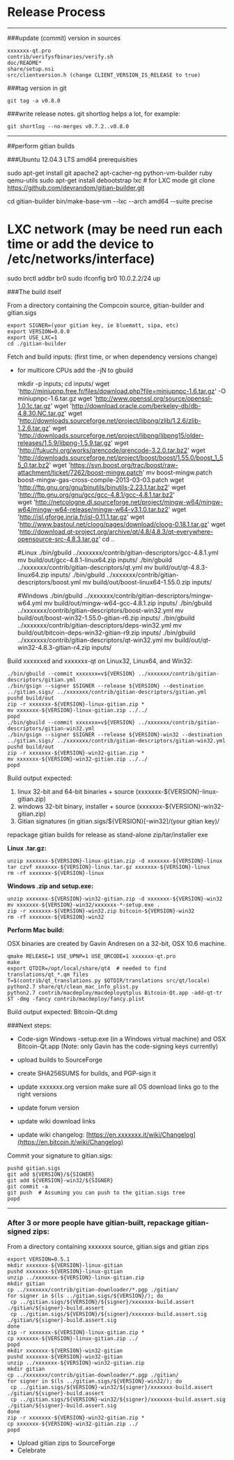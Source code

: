Release Process
====================

* * *

###update (commit) version in sources


	xxxxxxx-qt.pro
	contrib/verifysfbinaries/verify.sh
	doc/README*
	share/setup.nsi
	src/clientversion.h (change CLIENT_VERSION_IS_RELEASE to true)

###tag version in git

	git tag -a v0.8.0

###write release notes. git shortlog helps a lot, for example:

	git shortlog --no-merges v0.7.2..v0.8.0

* * *

##perform gitian builds

###Ubuntu 12.04.3 LTS amd64 prerequisities

   sudo apt-get install git apache2 apt-cacher-ng python-vm-builder ruby qemu-utils
   sudo apt-get install debootstrap lxc # for LXC mode
   git clone https://github.com/devrandom/gitian-builder.git

   cd gitian-builder
   bin/make-base-vm --lxc --arch amd64 --suite precise

   # LXC network (may be need run each time or add the device to /etc/networks/interface)
   sudo brctl addbr br0
   sudo ifconfig br0 10.0.2.2/24 up

###The build itself

 From a directory containing the Compcoin source, gitian-builder and gitian.sigs
  
	export SIGNER=(your gitian key, ie bluematt, sipa, etc)
	export VERSION=0.0.0
	export USE_LXC=1
	cd ./gitian-builder

 Fetch and build inputs: (first time, or when dependency versions change)

 * for multicore CPUs add the -jN to gbuild

	mkdir -p inputs; cd inputs/
	wget 'http://miniupnp.free.fr/files/download.php?file=miniupnpc-1.6.tar.gz' -O miniupnpc-1.6.tar.gz
	wget 'http://www.openssl.org/source/openssl-1.0.1c.tar.gz'
	wget 'http://download.oracle.com/berkeley-db/db-4.8.30.NC.tar.gz'
	wget 'http://downloads.sourceforge.net/project/libpng/zlib/1.2.6/zlib-1.2.6.tar.gz'
        wget 'http://downloads.sourceforge.net/project/libpng/libpng15/older-releases/1.5.9/libpng-1.5.9.tar.gz'
	wget 'http://fukuchi.org/works/qrencode/qrencode-3.2.0.tar.bz2'
	wget 'http://downloads.sourceforge.net/project/boost/boost/1.55.0/boost_1_55_0.tar.bz2'
	wget 'https://svn.boost.org/trac/boost/raw-attachment/ticket/7262/boost-mingw.patch'
	mv boost-mingw.patch boost-mingw-gas-cross-compile-2013-03-03.patch
	wget 'http://ftp.gnu.org/gnu/binutils/binutils-2.23.1.tar.bz2'
	wget 'http://ftp.gnu.org/gnu/gcc/gcc-4.8.1/gcc-4.8.1.tar.bz2'	
	wget 'http://netcologne.dl.sourceforge.net/project/mingw-w64/mingw-w64/mingw-w64-release/mingw-w64-v3.1.0.tar.bz2'
	wget 'http://isl.gforge.inria.fr/isl-0.11.1.tar.gz'
	wget 'http://www.bastoul.net/cloog/pages/download/cloog-0.18.1.tar.gz'
	wget 'http://download.qt-project.org/archive/qt/4.8/4.8.3/qt-everywhere-opensource-src-4.8.3.tar.gz'
	cd ..

	#Linux
	./bin/gbuild ../xxxxxxx/contrib/gitian-descriptors/gcc-4.8.1.yml
 	mv build/out/gcc-4.8.1-linux64.zip inputs/
	./bin/gbuild ../xxxxxxx/contrib/gitian-descriptors/qt.yml
	mv build/out/qt-4.8.3-linux64.zip inputs/
	./bin/gbuild ../xxxxxxx/contrib/gitian-descriptors/boost.yml
        mv build/out/boost-linux64-1.55.0.zip inputs/

	#Windows
	./bin/gbuild ../xxxxxxx/contrib/gitian-descriptors/mingw-w64.yml
   mv build/out/mingw-w64-gcc-4.8.1.zip inputs/
	./bin/gbuild ../xxxxxxx/contrib/gitian-descriptors/boost-win32.yml
	mv build/out/boost-win32-1.55.0-gitian-r6.zip inputs/
	./bin/gbuild ../xxxxxxx/contrib/gitian-descriptors/deps-win32.yml
	mv build/out/bitcoin-deps-win32-gitian-r9.zip inputs/
	./bin/gbuild ../xxxxxxx/contrib/gitian-descriptors/qt-win32.yml
	mv build/out/qt-win32-4.8.3-gitian-r4.zip inputs/
>

 Build xxxxxxxd and xxxxxxx-qt on Linux32, Linux64, and Win32:
  
	./bin/gbuild --commit xxxxxxx=v${VERSION} ../xxxxxxx/contrib/gitian-descriptors/gitian.yml
	./bin/gsign --signer $SIGNER --release ${VERSION} --destination ../gitian.sigs/ ../xxxxxxx/contrib/gitian-descriptors/gitian.yml
	pushd build/out
	zip -r xxxxxxx-${VERSION}-linux-gitian.zip *
	mv xxxxxxx-${VERSION}-linux-gitian.zip ../../
	popd
	./bin/gbuild --commit xxxxxxx=v${VERSION} ../xxxxxxx/contrib/gitian-descriptors/gitian-win32.yml
	./bin/gsign --signer $SIGNER --release ${VERSION}-win32 --destination ../gitian.sigs/ ../xxxxxxx/contrib/gitian-descriptors/gitian-win32.yml
	pushd build/out
	zip -r xxxxxxx-${VERSION}-win32-gitian.zip *
	mv xxxxxxx-${VERSION}-win32-gitian.zip ../../
	popd

  Build output expected:

  1. linux 32-bit and 64-bit binaries + source (xxxxxxx-${VERSION}-linux-gitian.zip)
  2. windows 32-bit binary, installer + source (xxxxxxx-${VERSION}-win32-gitian.zip)
  3. Gitian signatures (in gitian.sigs/${VERSION}[-win32]/(your gitian key)/

repackage gitian builds for release as stand-alone zip/tar/installer exe

**Linux .tar.gz:**

	unzip xxxxxxx-${VERSION}-linux-gitian.zip -d xxxxxxx-${VERSION}-linux
	tar czvf xxxxxxx-${VERSION}-linux.tar.gz xxxxxxx-${VERSION}-linux
	rm -rf xxxxxxx-${VERSION}-linux

**Windows .zip and setup.exe:**

	unzip xxxxxxx-${VERSION}-win32-gitian.zip -d xxxxxxx-${VERSION}-win32
	mv xxxxxxx-${VERSION}-win32/xxxxxxx-*-setup.exe .
	zip -r xxxxxxx-${VERSION}-win32.zip bitcoin-${VERSION}-win32
	rm -rf xxxxxxx-${VERSION}-win32

**Perform Mac build:**

  OSX binaries are created by Gavin Andresen on a 32-bit, OSX 10.6 machine.

	qmake RELEASE=1 USE_UPNP=1 USE_QRCODE=1 xxxxxxx-qt.pro
	make
	export QTDIR=/opt/local/share/qt4  # needed to find translations/qt_*.qm files
	T=$(contrib/qt_translations.py $QTDIR/translations src/qt/locale)
	python2.7 share/qt/clean_mac_info_plist.py
	python2.7 contrib/macdeploy/macdeployqtplus Bitcoin-Qt.app -add-qt-tr $T -dmg -fancy contrib/macdeploy/fancy.plist

 Build output expected: Bitcoin-Qt.dmg

###Next steps:

* Code-sign Windows -setup.exe (in a Windows virtual machine) and
  OSX Bitcoin-Qt.app (Note: only Gavin has the code-signing keys currently)

* upload builds to SourceForge

* create SHA256SUMS for builds, and PGP-sign it

* update xxxxxxx.org version
  make sure all OS download links go to the right versions

* update forum version

* update wiki download links

* update wiki changelog: [https://en.xxxxxxx.it/wiki/Changelog](https://en.bitcoin.it/wiki/Changelog)

Commit your signature to gitian.sigs:

	pushd gitian.sigs
	git add ${VERSION}/${SIGNER}
	git add ${VERSION}-win32/${SIGNER}
	git commit -a
	git push  # Assuming you can push to the gitian.sigs tree
	popd

-------------------------------------------------------------------------

### After 3 or more people have gitian-built, repackage gitian-signed zips:

From a directory containing xxxxxxx source, gitian.sigs and gitian zips

	export VERSION=0.5.1
	mkdir xxxxxxx-${VERSION}-linux-gitian
	pushd xxxxxxx-${VERSION}-linux-gitian
	unzip ../xxxxxxx-${VERSION}-linux-gitian.zip
	mkdir gitian
	cp ../xxxxxxx/contrib/gitian-downloader/*.pgp ./gitian/
	for signer in $(ls ../gitian.sigs/${VERSION}/); do
	 cp ../gitian.sigs/${VERSION}/${signer}/xxxxxxx-build.assert ./gitian/${signer}-build.assert
	 cp ../gitian.sigs/${VERSION}/${signer}/xxxxxxx-build.assert.sig ./gitian/${signer}-build.assert.sig
	done
	zip -r xxxxxxx-${VERSION}-linux-gitian.zip *
	cp xxxxxxx-${VERSION}-linux-gitian.zip ../
	popd
	mkdir xxxxxxx-${VERSION}-win32-gitian
	pushd xxxxxxx-${VERSION}-win32-gitian
	unzip ../xxxxxxx-${VERSION}-win32-gitian.zip
	mkdir gitian
	cp ../xxxxxxx/contrib/gitian-downloader/*.pgp ./gitian/
	for signer in $(ls ../gitian.sigs/${VERSION}-win32/); do
	 cp ../gitian.sigs/${VERSION}-win32/${signer}/xxxxxxx-build.assert ./gitian/${signer}-build.assert
	 cp ../gitian.sigs/${VERSION}-win32/${signer}/xxxxxxx-build.assert.sig ./gitian/${signer}-build.assert.sig
	done
	zip -r xxxxxxx-${VERSION}-win32-gitian.zip *
	cp xxxxxxx-${VERSION}-win32-gitian.zip ../
	popd

- Upload gitian zips to SourceForge
- Celebrate 
